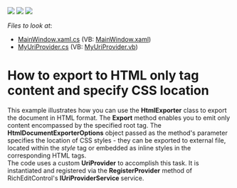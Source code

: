 <!-- default badges list -->
![](https://img.shields.io/endpoint?url=https://codecentral.devexpress.com/api/v1/VersionRange/128607686/13.1.4%2B)
[![](https://img.shields.io/badge/Open_in_DevExpress_Support_Center-FF7200?style=flat-square&logo=DevExpress&logoColor=white)](https://supportcenter.devexpress.com/ticket/details/E3270)
[![](https://img.shields.io/badge/📖_How_to_use_DevExpress_Examples-e9f6fc?style=flat-square)](https://docs.devexpress.com/GeneralInformation/403183)
<!-- default badges end -->
<!-- default file list -->
*Files to look at*:

* [MainWindow.xaml.cs](./CS/MainWindow.xaml.cs) (VB: [MainWindow.xaml](./VB/MainWindow.xaml))
* [MyUriProvider.cs](./CS/MyUriProvider.cs) (VB: [MyUriProvider.vb](./VB/MyUriProvider.vb))
<!-- default file list end -->
# How to export to HTML only <BODY> tag content and specify CSS location


<p>This example illustrates how you can use the <strong>HtmlExporter</strong> class to export the document in HTML format. The <strong>Export</strong> method enables you to emit only content encompassed by the specified root tag. The <strong>HtmlDocumentExporterOptions</strong> object passed as the method's parameter specifies the location of CSS styles - they can be exported to external file, located within the <i>style</i> tag or embedded as inline styles in the corresponding HTML tags.<br />
The code uses a custom <strong>UriProvider</strong> to accomplish this task. It is instantiated and registered via the <strong>RegisterProvider</strong> method of RichEditControl's <strong>IUriProviderService </strong>service.<br />
</p><br />


<br/>


